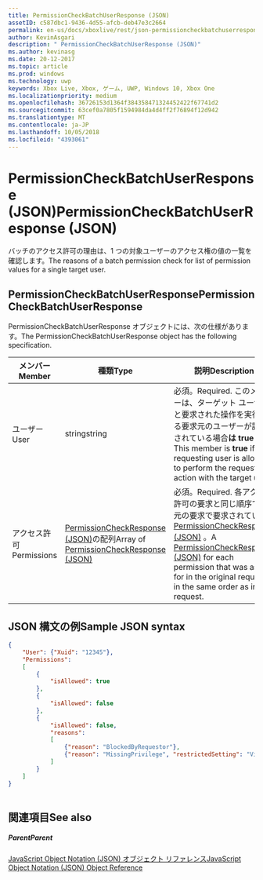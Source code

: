 ```yaml
---
title: PermissionCheckBatchUserResponse (JSON)
assetID: c587dbc1-9436-4d55-afcb-deb47e3c2664
permalink: en-us/docs/xboxlive/rest/json-permissioncheckbatchuserresponse.html
author: KevinAsgari
description: " PermissionCheckBatchUserResponse (JSON)"
ms.author: kevinasg
ms.date: 20-12-2017
ms.topic: article
ms.prod: windows
ms.technology: uwp
keywords: Xbox Live, Xbox, ゲーム, UWP, Windows 10, Xbox One
ms.localizationpriority: medium
ms.openlocfilehash: 36726153d1364f384358471324452422f67741d2
ms.sourcegitcommit: 63cef0a7805f1594984da4d4ff2f76894f12d942
ms.translationtype: MT
ms.contentlocale: ja-JP
ms.lasthandoff: 10/05/2018
ms.locfileid: "4393061"
---
```

# <a name="permissioncheckbatchuserresponse-json"></a><span data-ttu-id="1dec8-104">PermissionCheckBatchUserResponse (JSON)</span><span class="sxs-lookup"><span data-stu-id="1dec8-104">PermissionCheckBatchUserResponse (JSON)</span></span>
<span data-ttu-id="1dec8-105">バッチのアクセス許可の理由は、1 つの対象ユーザーのアクセス権の値の一覧を確認します。</span><span class="sxs-lookup"><span data-stu-id="1dec8-105">The reasons of a batch permission check for list of permission values for a single target user.</span></span> 
<a id="ID4EN"></a>

 
## <a name="permissioncheckbatchuserresponse"></a><span data-ttu-id="1dec8-106">PermissionCheckBatchUserResponse</span><span class="sxs-lookup"><span data-stu-id="1dec8-106">PermissionCheckBatchUserResponse</span></span>
 
<span data-ttu-id="1dec8-107">PermissionCheckBatchUserResponse オブジェクトには、次の仕様があります。</span><span class="sxs-lookup"><span data-stu-id="1dec8-107">The PermissionCheckBatchUserResponse object has the following specification.</span></span>
 
| <span data-ttu-id="1dec8-108">メンバー</span><span class="sxs-lookup"><span data-stu-id="1dec8-108">Member</span></span>| <span data-ttu-id="1dec8-109">種類</span><span class="sxs-lookup"><span data-stu-id="1dec8-109">Type</span></span>| <span data-ttu-id="1dec8-110">説明</span><span class="sxs-lookup"><span data-stu-id="1dec8-110">Description</span></span>| 
| --- | --- | --- | 
| <span data-ttu-id="1dec8-111">ユーザー</span><span class="sxs-lookup"><span data-stu-id="1dec8-111">User</span></span>| <span data-ttu-id="1dec8-112">string</span><span class="sxs-lookup"><span data-stu-id="1dec8-112">string</span></span>| <span data-ttu-id="1dec8-113">必須。</span><span class="sxs-lookup"><span data-stu-id="1dec8-113">Required.</span></span> <span data-ttu-id="1dec8-114">このメンバーは、ターゲット ユーザーと要求された操作を実行する要求元のユーザーが許可されている場合<b>は true</b> 。</span><span class="sxs-lookup"><span data-stu-id="1dec8-114">This member is <b>true</b> if the requesting user is allowed to perform the requested action with the target user.</span></span>| 
| <span data-ttu-id="1dec8-115">アクセス許可</span><span class="sxs-lookup"><span data-stu-id="1dec8-115">Permissions</span></span>| <span data-ttu-id="1dec8-116">[PermissionCheckResponse (JSON)](json-permissioncheckresponse.md)の配列</span><span class="sxs-lookup"><span data-stu-id="1dec8-116">Array of [PermissionCheckResponse (JSON)](json-permissioncheckresponse.md)</span></span>| <span data-ttu-id="1dec8-117">必須。</span><span class="sxs-lookup"><span data-stu-id="1dec8-117">Required.</span></span> <span data-ttu-id="1dec8-118">各アクセス許可の要求と同じ順序で、元の要求で要求されている[PermissionCheckResponse (JSON)](json-permissioncheckresponse.md) 。</span><span class="sxs-lookup"><span data-stu-id="1dec8-118">A [PermissionCheckResponse (JSON)](json-permissioncheckresponse.md) for each permission that was asked for in the original request, in the same order as in the request.</span></span>| 
  
<a id="ID4E4B"></a>

 
## <a name="sample-json-syntax"></a><span data-ttu-id="1dec8-119">JSON 構文の例</span><span class="sxs-lookup"><span data-stu-id="1dec8-119">Sample JSON syntax</span></span>
 

```json
{
    "User": {"Xuid": "12345"},
    "Permissions":
    [
        {
            "isAllowed": true
        },
        {
            "isAllowed": false
        },
        {
            "isAllowed": false,
            "reasons":
            [
                {"reason": "BlockedByRequestor"},
                {"reason": "MissingPrivilege", "restrictedSetting": "VideoCommunications"}
            ]
        }
    ]
}
    
```

  
<a id="ID4EGC"></a>

 
## <a name="see-also"></a><span data-ttu-id="1dec8-120">関連項目</span><span class="sxs-lookup"><span data-stu-id="1dec8-120">See also</span></span>
 
<a id="ID4EIC"></a>

 
##### <a name="parent"></a><span data-ttu-id="1dec8-121">Parent</span><span class="sxs-lookup"><span data-stu-id="1dec8-121">Parent</span></span> 

[<span data-ttu-id="1dec8-122">JavaScript Object Notation (JSON) オブジェクト リファレンス</span><span class="sxs-lookup"><span data-stu-id="1dec8-122">JavaScript Object Notation (JSON) Object Reference</span></span>](atoc-xboxlivews-reference-json.md)

   